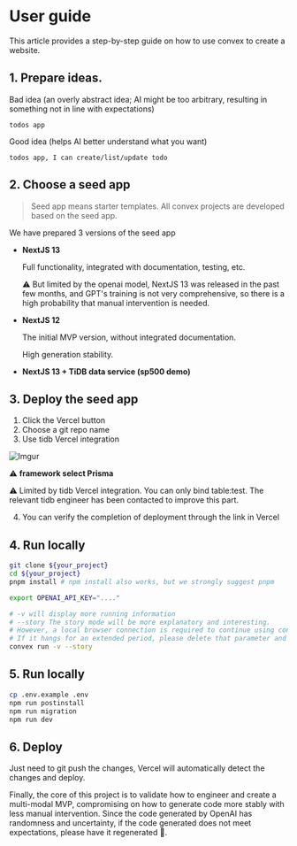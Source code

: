 # User guide

This article provides a step-by-step guide on how to use convex to create a website.

## 1. Prepare ideas.

   Bad idea (an overly abstract idea; AI might be too arbitrary, resulting in something not in line with expectations)

   ```
   todos app
   ```

   Good idea (helps AI better understand what you want)

   ```
   todos app, I can create/list/update todo
   ```

## 2. Choose a seed app

   > Seed app means starter templates. All convex projects are developed based on the seed app.

   We have prepared 3 versions of the seed app

  - **NextJS 13**

    Full functionality, integrated with documentation, testing, etc.

    ⚠️ But limited by the openai model, NextJS 13 was released in the past few months, and GPT's training is not very comprehensive, so there is a high probability that manual intervention is needed.

  - **NextJS 12**

    The initial MVP version, without integrated documentation.

    High generation stability.

  - **NextJS 13 + TiDB data service (sp500 demo)**

## 3. Deploy the seed app

1. Click the Vercel button
2. Choose a git repo name
3. Use tidb Vercel integration

![Imgur](https://i.imgur.com/VYVtkAh.jpg)

   ⚠️ **framework select Prisma**

   ⚠️ Limited by tidb Vercel integration. You can only bind table:test. The relevant tidb engineer has been contacted to improve this part.

4. You can verify the completion of deployment through the link in Vercel

## 4. Run locally

   ```bash
   git clone ${your_project}
   cd ${your_project}
   pnpm install # npm install also works, but we strongly suggest pnpm

   export OPENAI_API_KEY="...."

   # -v will display more running information
   # --story The story mode will be more explanatory and interesting.
   # However, a local browser connection is required to continue using convex.
   # If it hangs for an extended period, please delete that parameter and try again.
   convex run -v --story
   ```

## 5. Run locally

   ```bash
   cp .env.example .env
   npm run postinstall
   npm run migration
   npm run dev
   ```

## 6. Deploy

   Just need to git push the changes, Vercel will automatically detect the changes and deploy.

Finally, the core of this project is to validate how to engineer and create a multi-modal MVP, compromising on how to generate code more stably with less manual intervention. Since the code generated by OpenAI has randomness and uncertainty, if the code generated does not meet expectations, please have it regenerated 🙂.

